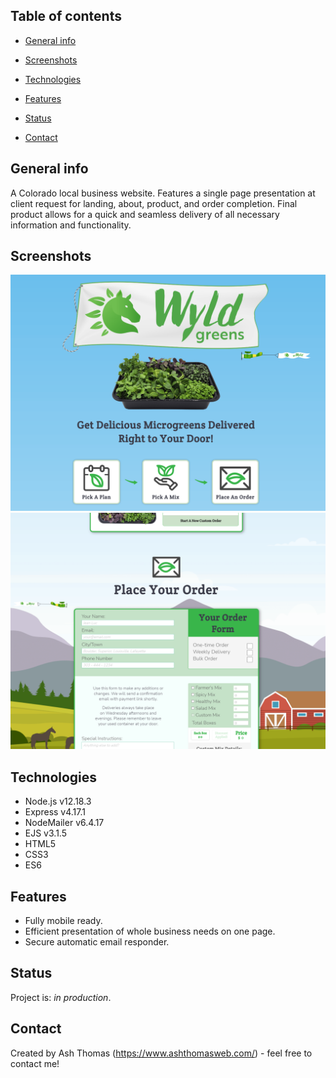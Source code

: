 ## Table of contents
* [General info](#general-info)
* [Screenshots](#screenshots)
* [Technologies](#technologies)
* [Features](#features)

* [Status](#status)

* [Contact](#contact)

## General info
A Colorado local business website. Features a single page presentation at client request for landing, about, product, and order completion. Final product allows for a quick and seamless delivery of all necessary information and functionality.

## Screenshots
![Example screenshot](/public/images/readme/Capture1.png)
![Example screenshot](/public/images/readme/Capture2.png)

## Technologies
* Node.js v12.18.3
* Express v4.17.1
* NodeMailer v6.4.17
* EJS v3.1.5
* HTML5
* CSS3
* ES6

## Features
* Fully mobile ready.
* Efficient presentation of whole business needs on one page.
* Secure automatic email responder.

## Status
Project is: _in production_.

## Contact
Created by Ash Thomas (https://www.ashthomasweb.com/) - feel free to contact me!
